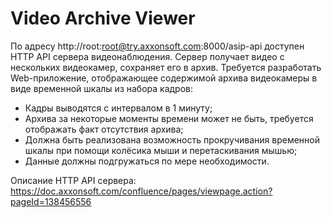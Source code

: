 # Video Archive Viewer

По адресу http://root:root@try.axxonsoft.com:8000/asip-api доступен HTTP API сервера видеонаблюдения. Сервер получает видео с нескольких видеокамер, сохраняет его в архив. Требуется разработать Web-приложение, отображающее содержимой архива видеокамеры в виде временной шкалы из набора кадров:


- Кадры выводятся с интервалом в 1 минуту;
- Архива за некоторые моменты времени может не быть, требуется отображать факт отсутствия архива;
- Должна быть реализована возможность прокручивания временной шкалы при помощи колёсика мыши и перетаскивания мышью;
- Данные должны подгружаться по мере необходимости.

Описание HTTP API сервера: https://doc.axxonsoft.com/confluence/pages/viewpage.action?pageId=138456556
